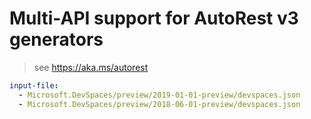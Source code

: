 # Multi-API support for AutoRest v3 generators

> see https://aka.ms/autorest

``` yaml $(enable-multi-api)
input-file:
  - Microsoft.DevSpaces/preview/2019-01-01-preview/devspaces.json
  - Microsoft.DevSpaces/preview/2018-06-01-preview/devspaces.json
```
